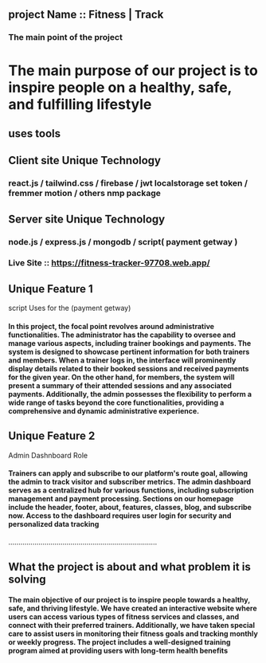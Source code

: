 ## project Name ::  Fitness | Track 

### The main point of the project
# The main purpose of our project is to inspire people on a healthy, safe, and fulfilling lifestyle

## uses tools 

## Client site Unique Technology

### react.js /  tailwind.css / firebase  / jwt localstorage set token / fremmer motion / others nmp package 
 
>>>>>>>>>>>>>>>>>>>>>>>>>>>>>>>>>>>>>>
## Server site Unique Technology
### node.js /  express.js / mongodb / script( payment getway )


### Live Site ::  https://fitness-tracker-97708.web.app/

## Unique Feature 1
 script Uses for the (payment getway)
#### In this project, the focal point revolves around administrative functionalities. The administrator has the capability to oversee and manage various aspects, including trainer bookings and payments. The system is designed to showcase pertinent information for both trainers and members. When a trainer logs in, the interface will prominently display details related to their booked sessions and received payments for the given year. On the other hand, for members, the system will present a summary of their attended sessions and any associated payments. Additionally, the admin possesses the flexibility to perform a wide range of tasks beyond the core functionalities, providing a comprehensive and dynamic administrative experience.

## Unique Feature 2
Admin Dashnboard Role
#### Trainers can apply and subscribe to our platform's route goal, allowing the admin to track visitor and subscriber metrics. The admin dashboard serves as a centralized hub for various functions, including subscription management and payment processing. Sections on our homepage include the header, footer, about, features, classes, blog, and subscribe now. Access to the dashboard requires user login for security and personalized data tracking


..........................................................................
##  What the project is about and what problem it is solving
#### The main objective of our project is to inspire people towards a healthy, safe, and thriving lifestyle. We have created an interactive website where users can access various types of fitness services and classes, and connect with their preferred trainers. Additionally, we have taken special care to assist users in monitoring their fitness goals and tracking monthly or weekly progress. The project includes a well-designed training program aimed at providing users with long-term health benefits
